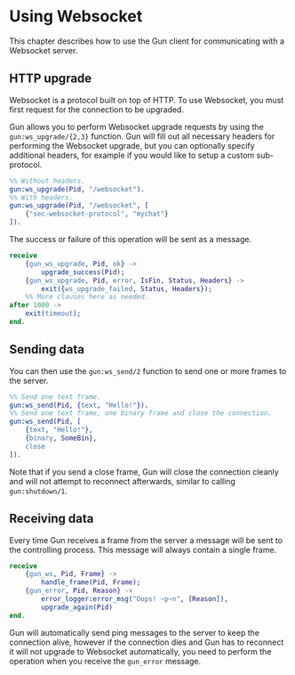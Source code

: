 Using Websocket
===============

This chapter describes how to use the Gun client for
communicating with a Websocket server.

HTTP upgrade
------------

Websocket is a protocol built on top of HTTP. To use Websocket,
you must first request for the connection to be upgraded.

Gun allows you to perform Websocket upgrade requests by using
the `gun:ws_upgrade/{2,3}` function. Gun will fill out all
necessary headers for performing the Websocket upgrade, but
you can optionally specify additional headers, for example if
you would like to setup a custom sub-protocol.

``` erlang
%% Without headers.
gun:ws_upgrade(Pid, "/websocket").
%% With headers.
gun:ws_upgrade(Pid, "/websocket", [
    {"sec-websocket-protocol", "mychat"}
]).
```

The success or failure of this operation will be sent as a
message.

``` erlang
receive
    {gun_ws_upgrade, Pid, ok} ->
        upgrade_success(Pid);
    {gun_ws_upgrade, Pid, error, IsFin, Status, Headers} ->
        exit({ws_upgrade_failed, Status, Headers});
    %% More clauses here as needed.
after 1000 ->
    exit(timeout);
end.
```

Sending data
------------

You can then use the `gun:ws_send/2` function to send one or
more frames to the server.

``` erlang
%% Send one text frame.
gun:ws_send(Pid, {text, "Hello!"}).
%% Send one text frame, one binary frame and close the connection.
gun:ws_send(Pid, [
    {text, "Hello!"},
    {binary, SomeBin},
    close
]).
```

Note that if you send a close frame, Gun will close the connection
cleanly and will not attempt to reconnect afterwards, similar to
calling `gun:shutdown/1`.

Receiving data
--------------

Every time Gun receives a frame from the server a message will be
sent to the controlling process. This message will always contain
a single frame.

``` erlang
receive
    {gun_ws, Pid, Frame} ->
        handle_frame(Pid, Frame);
    {gun_error, Pid, Reason} ->
        error_logger:error_msg("Oops! ~p~n", [Reason]),
        upgrade_again(Pid)
end.
```

Gun will automatically send ping messages to the server to keep
the connection alive, however if the connection dies and Gun has
to reconnect it will not upgrade to Websocket automatically, you
need to perform the operation when you receive the `gun_error`
message.
